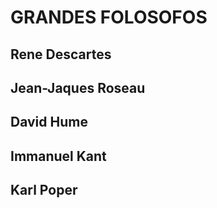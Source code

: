 # GRANDES FOLOSOFOS

## 

## Rene Descartes

## 

## Jean-Jaques Roseau

## David Hume

## Immanuel Kant

## Karl Poper

## 

## 